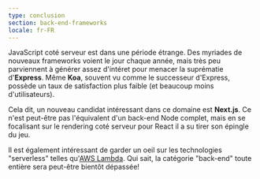 ```yaml
---
type: conclusion
section: back-end-frameworks
locale: fr-FR
---
```


JavaScript coté serveur est dans une période étrange. Des myriades de nouveaux frameworks voient le jour chaque année, mais très peu parviennent à générer assez d'intéret pour menacer la suprématie d'**Express**. Même **Koa**, souvent vu comme le successeur d'Express, possède un taux de satisfaction plus faible (et beaucoup moins d'utilisateurs).

Cela dit, un nouveau candidat intéressant dans ce domaine est **Next.js**. Ce n'est peut-être pas l'équivalent d'un back-end Node complet, mais en se focalisant sur le rendering coté serveur pour React il a su tirer son épingle du jeu.

Il est également intéressant de garder un oeil sur les technologies "serverless" telles qu'[AWS Lambda](https://aws.amazon.com/lambda/). Qui sait, la catégorie "back-end" toute entière sera peut-être bientôt dépassée!
